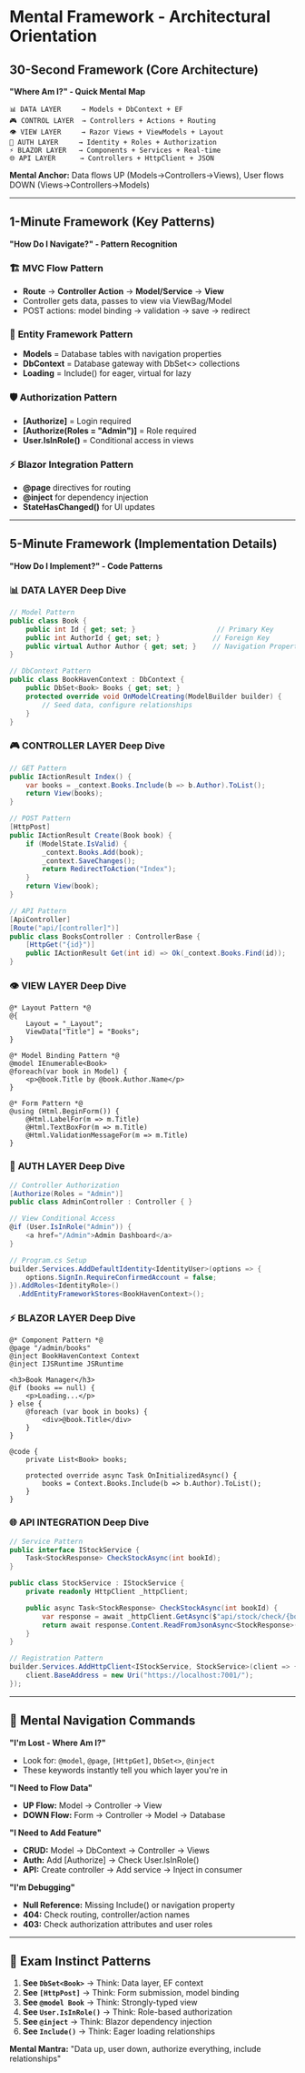 # Mental Framework - Architectural Orientation

## 30-Second Framework (Core Architecture)

**"Where Am I?" - Quick Mental Map**

```
📊 DATA LAYER     → Models + DbContext + EF
🎮 CONTROL LAYER  → Controllers + Actions + Routing
👁️ VIEW LAYER     → Razor Views + ViewModels + Layout
🔐 AUTH LAYER     → Identity + Roles + Authorization
⚡ BLAZOR LAYER   → Components + Services + Real-time
🌐 API LAYER      → Controllers + HttpClient + JSON
```

**Mental Anchor:** Data flows UP (Models→Controllers→Views), User flows DOWN (Views→Controllers→Models)

---

## 1-Minute Framework (Key Patterns)

**"How Do I Navigate?" - Pattern Recognition**

### 🏗️ **MVC Flow Pattern**

- **Route** → **Controller Action** → **Model/Service** → **View**
- Controller gets data, passes to view via ViewBag/Model
- POST actions: model binding → validation → save → redirect

### 🔗 **Entity Framework Pattern**

- **Models** = Database tables with navigation properties
- **DbContext** = Database gateway with DbSet<> collections
- **Loading** = Include() for eager, virtual for lazy

### 🛡️ **Authorization Pattern**

- **[Authorize]** = Login required
- **[Authorize(Roles = "Admin")]** = Role required
- **User.IsInRole()** = Conditional access in views

### ⚡ **Blazor Integration Pattern**

- **@page** directives for routing
- **@inject** for dependency injection
- **StateHasChanged()** for UI updates

---

## 5-Minute Framework (Implementation Details)

**"How Do I Implement?" - Code Patterns**

### 📊 **DATA LAYER Deep Dive**

```csharp
// Model Pattern
public class Book {
    public int Id { get; set; }                    // Primary Key
    public int AuthorId { get; set; }             // Foreign Key
    public virtual Author Author { get; set; }    // Navigation Property
}

// DbContext Pattern
public class BookHavenContext : DbContext {
    public DbSet<Book> Books { get; set; }
    protected override void OnModelCreating(ModelBuilder builder) {
        // Seed data, configure relationships
    }
}
```

### 🎮 **CONTROLLER LAYER Deep Dive**

```csharp
// GET Pattern
public IActionResult Index() {
    var books = _context.Books.Include(b => b.Author).ToList();
    return View(books);
}

// POST Pattern
[HttpPost]
public IActionResult Create(Book book) {
    if (ModelState.IsValid) {
        _context.Books.Add(book);
        _context.SaveChanges();
        return RedirectToAction("Index");
    }
    return View(book);
}

// API Pattern
[ApiController]
[Route("api/[controller]")]
public class BooksController : ControllerBase {
    [HttpGet("{id}")]
    public IActionResult Get(int id) => Ok(_context.Books.Find(id));
}
```

### 👁️ **VIEW LAYER Deep Dive**

```razor
@* Layout Pattern *@
@{
    Layout = "_Layout";
    ViewData["Title"] = "Books";
}

@* Model Binding Pattern *@
@model IEnumerable<Book>
@foreach(var book in Model) {
    <p>@book.Title by @book.Author.Name</p>
}

@* Form Pattern *@
@using (Html.BeginForm()) {
    @Html.LabelFor(m => m.Title)
    @Html.TextBoxFor(m => m.Title)
    @Html.ValidationMessageFor(m => m.Title)
}
```

### 🔐 **AUTH LAYER Deep Dive**

```csharp
// Controller Authorization
[Authorize(Roles = "Admin")]
public class AdminController : Controller { }

// View Conditional Access
@if (User.IsInRole("Admin")) {
    <a href="/Admin">Admin Dashboard</a>
}

// Program.cs Setup
builder.Services.AddDefaultIdentity<IdentityUser>(options => {
    options.SignIn.RequireConfirmedAccount = false;
}).AddRoles<IdentityRole>()
  .AddEntityFrameworkStores<BookHavenContext>();
```

### ⚡ **BLAZOR LAYER Deep Dive**

```razor
@* Component Pattern *@
@page "/admin/books"
@inject BookHavenContext Context
@inject IJSRuntime JSRuntime

<h3>Book Manager</h3>
@if (books == null) {
    <p>Loading...</p>
} else {
    @foreach (var book in books) {
        <div>@book.Title</div>
    }
}

@code {
    private List<Book> books;

    protected override async Task OnInitializedAsync() {
        books = Context.Books.Include(b => b.Author).ToList();
    }
}
```

### 🌐 **API INTEGRATION Deep Dive**

```csharp
// Service Pattern
public interface IStockService {
    Task<StockResponse> CheckStockAsync(int bookId);
}

public class StockService : IStockService {
    private readonly HttpClient _httpClient;

    public async Task<StockResponse> CheckStockAsync(int bookId) {
        var response = await _httpClient.GetAsync($"api/stock/check/{bookId}");
        return await response.Content.ReadFromJsonAsync<StockResponse>();
    }
}

// Registration Pattern
builder.Services.AddHttpClient<IStockService, StockService>(client => {
    client.BaseAddress = new Uri("https://localhost:7001/");
});
```

---

## 🧠 Mental Navigation Commands

**"I'm Lost - Where Am I?"**

- Look for: `@model`, `@page`, `[HttpGet]`, `DbSet<>`, `@inject`
- These keywords instantly tell you which layer you're in

**"I Need to Flow Data"**

- **UP Flow:** Model → Controller → View
- **DOWN Flow:** Form → Controller → Model → Database

**"I Need to Add Feature"**

- **CRUD:** Model → DbContext → Controller → Views
- **Auth:** Add [Authorize] → Check User.IsInRole()
- **API:** Create controller → Add service → Inject in consumer

**"I'm Debugging"**

- **Null Reference:** Missing Include() or navigation property
- **404:** Check routing, controller/action names
- **403:** Check authorization attributes and user roles

---

## 🎯 Exam Instinct Patterns

1. **See `DbSet<Book>`** → Think: Data layer, EF context
2. **See `[HttpPost]`** → Think: Form submission, model binding
3. **See `@model Book`** → Think: Strongly-typed view
4. **See `User.IsInRole()`** → Think: Role-based authorization
5. **See `@inject`** → Think: Blazor dependency injection
6. **See `Include()`** → Think: Eager loading relationships

**Mental Mantra:** "Data up, user down, authorize everything, include relationships"
